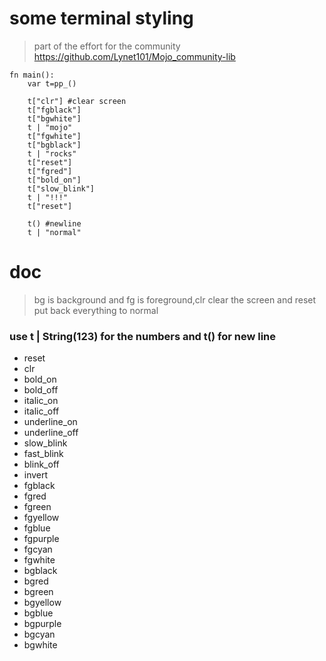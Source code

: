 # some terminal styling
> part of the effort for the community
> https://github.com/Lynet101/Mojo_community-lib
```
fn main():
    var t=pp_()
    
    t["clr"] #clear screen
    t["fgblack"]
    t["bgwhite"]
    t | "mojo"
    t["fgwhite"]
    t["bgblack"]
    t | "rocks"
    t["reset"]
    t["fgred"]
    t["bold_on"]
    t["slow_blink"]
    t | "!!!"
    t["reset"]
   
    t() #newline
    t | "normal"
```
# doc
> bg is background and fg is foreground,clr clear the screen and reset put back everything to normal
### use t | String(123) for the numbers and t() for new line
- reset
- clr
- bold_on
- bold_off
- italic_on
- italic_off
- underline_on
- underline_off
- slow_blink
- fast_blink
- blink_off
- invert
- fgblack
- fgred
- fgreen
- fgyellow
- fgblue
- fgpurple
- fgcyan
- fgwhite
- bgblack
- bgred
- bgreen
- bgyellow
- bgblue
- bgpurple
- bgcyan
- bgwhite
